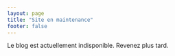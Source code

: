 ```yaml
---
layout: page
title: "Site en maintenance"
footer: false
---
```

<p>Le blog est actuellement indisponible. Revenez plus tard.</p>
